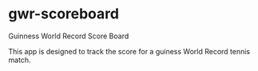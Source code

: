 # gwr-scoreboard
Guinness World Record Score Board

This app is designed to track the score for a guiness World Record tennis match.